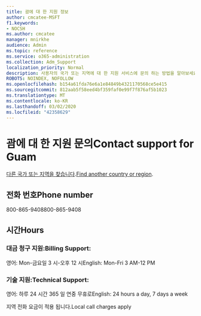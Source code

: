 ```yaml
---
title: 괌에 대 한 지원 정보
author: cmcatee-MSFT
f1.keywords:
- NOCSH
ms.author: cmcatee
manager: mnirkhe
audience: Admin
ms.topic: reference
ms.service: o365-administration
ms.collection: Adm_Support
localization_priority: Normal
description: 사용자의 국가 또는 지역에 대 한 지원 서비스에 문의 하는 방법을 알아보세요.
ROBOTS: NOINDEX, NOFOLLOW
ms.openlocfilehash: b154a61fda76e6a1e84849b4321170568ce5e415
ms.sourcegitcommit: 812aab5f58eed4bf359faf0e99f7f876af5b1023
ms.translationtype: MT
ms.contentlocale: ko-KR
ms.lasthandoff: 03/02/2020
ms.locfileid: "42358629"
---
```

# <a name="contact-support-for-guam"></a><span data-ttu-id="9a582-103">괌에 대 한 지원 문의</span><span class="sxs-lookup"><span data-stu-id="9a582-103">Contact support for Guam</span></span>

<span data-ttu-id="9a582-104">[다른 국가 또는 지역을 찾습니다](../contact-support-for-business-products.md).</span><span class="sxs-lookup"><span data-stu-id="9a582-104">[Find another country or region](../contact-support-for-business-products.md).</span></span>

## <a name="phone-number"></a><span data-ttu-id="9a582-105">전화 번호</span><span class="sxs-lookup"><span data-stu-id="9a582-105">Phone number</span></span>
<span data-ttu-id="9a582-106">800-865-9408</span><span class="sxs-lookup"><span data-stu-id="9a582-106">800-865-9408</span></span>

## <a name="hours"></a><span data-ttu-id="9a582-107">시간</span><span class="sxs-lookup"><span data-stu-id="9a582-107">Hours</span></span>
### <a name="billing-support"></a><span data-ttu-id="9a582-108">대금 청구 지원:</span><span class="sxs-lookup"><span data-stu-id="9a582-108">Billing Support:</span></span>

<span data-ttu-id="9a582-109">영어: Mon-금요일 3 시-오후 12 시</span><span class="sxs-lookup"><span data-stu-id="9a582-109">English: Mon-Fri 3 AM-12 PM</span></span>

### <a name="technical-support"></a><span data-ttu-id="9a582-110">기술 지원:</span><span class="sxs-lookup"><span data-stu-id="9a582-110">Technical Support:</span></span>

<span data-ttu-id="9a582-111">영어: 하루 24 시간 365 일 연중 무휴로</span><span class="sxs-lookup"><span data-stu-id="9a582-111">English: 24 hours a day, 7 days a week</span></span>

<span data-ttu-id="9a582-112">지역 전화 요금이 적용 됩니다.</span><span class="sxs-lookup"><span data-stu-id="9a582-112">Local call charges apply</span></span>
